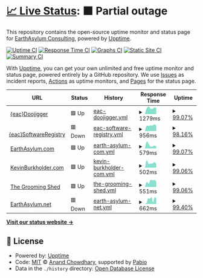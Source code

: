 # [📈 Live Status](https://EarthAsylum.github.io/uptime): <!--live status--> **🟧 Partial outage**

This repository contains the open-source uptime monitor and status page for [EarthAsylum Consulting](https://earthasylum.com), powered by [Upptime](https://github.com/upptime/upptime).

[![Uptime CI](https://github.com/EarthAsylum/uptime/workflows/Uptime%20CI/badge.svg)](https://github.com/EarthAsylum/uptime/actions?query=workflow%3A%22Uptime+CI%22)
[![Response Time CI](https://github.com/EarthAsylum/uptime/workflows/Response%20Time%20CI/badge.svg)](https://github.com/EarthAsylum/uptime/actions?query=workflow%3A%22Response+Time+CI%22)
[![Graphs CI](https://github.com/EarthAsylum/uptime/workflows/Graphs%20CI/badge.svg)](https://github.com/EarthAsylum/uptime/actions?query=workflow%3A%22Graphs+CI%22)
[![Static Site CI](https://github.com/EarthAsylum/uptime/workflows/Static%20Site%20CI/badge.svg)](https://github.com/EarthAsylum/uptime/actions?query=workflow%3A%22Static+Site+CI%22)
[![Summary CI](https://github.com/EarthAsylum/uptime/workflows/Summary%20CI/badge.svg)](https://github.com/EarthAsylum/uptime/actions?query=workflow%3A%22Summary+CI%22)

With [Upptime](https://upptime.js.org), you can get your own unlimited and free uptime monitor and status page, powered entirely by a GitHub repository. We use [Issues](https://github.com/EarthAsylum/uptime/issues) as incident reports, [Actions](https://github.com/EarthAsylum/uptime/actions) as uptime monitors, and [Pages](https://EarthAsylum.github.io/uptime) for the status page.

<!--start: status pages-->
<!-- This summary is generated by Upptime (https://github.com/upptime/upptime) -->
<!-- Do not edit this manually, your changes will be overwritten -->
<!-- prettier-ignore -->
| URL | Status | History | Response Time | Uptime |
| --- | ------ | ------- | ------------- | ------ |
| <img alt="" src="https://icons.duckduckgo.com/ip3/eacdoojigger.earthasylum.com.ico" height="13"> [{eac}Doojigger](https://eacdoojigger.earthasylum.com/?uptime) | 🟩 Up | [eac-doojigger.yml](https://github.com/EarthAsylum/uptime/commits/HEAD/history/eac-doojigger.yml) | <details><summary><img alt="Response time graph" src="./graphs/eac-doojigger/response-time-week.png" height="20"> 1279ms</summary><br><a href="https://EarthAsylum.github.io/uptime/history/eac-doojigger"><img alt="Response time 1279" src="https://img.shields.io/endpoint?url=https%3A%2F%2Fraw.githubusercontent.com%2FEarthAsylum%2Fuptime%2FHEAD%2Fapi%2Feac-doojigger%2Fresponse-time.json"></a><br><a href="https://EarthAsylum.github.io/uptime/history/eac-doojigger"><img alt="24-hour response time 1032" src="https://img.shields.io/endpoint?url=https%3A%2F%2Fraw.githubusercontent.com%2FEarthAsylum%2Fuptime%2FHEAD%2Fapi%2Feac-doojigger%2Fresponse-time-day.json"></a><br><a href="https://EarthAsylum.github.io/uptime/history/eac-doojigger"><img alt="7-day response time 1279" src="https://img.shields.io/endpoint?url=https%3A%2F%2Fraw.githubusercontent.com%2FEarthAsylum%2Fuptime%2FHEAD%2Fapi%2Feac-doojigger%2Fresponse-time-week.json"></a><br><a href="https://EarthAsylum.github.io/uptime/history/eac-doojigger"><img alt="30-day response time 1279" src="https://img.shields.io/endpoint?url=https%3A%2F%2Fraw.githubusercontent.com%2FEarthAsylum%2Fuptime%2FHEAD%2Fapi%2Feac-doojigger%2Fresponse-time-month.json"></a><br><a href="https://EarthAsylum.github.io/uptime/history/eac-doojigger"><img alt="1-year response time 1279" src="https://img.shields.io/endpoint?url=https%3A%2F%2Fraw.githubusercontent.com%2FEarthAsylum%2Fuptime%2FHEAD%2Fapi%2Feac-doojigger%2Fresponse-time-year.json"></a></details> | <details><summary><a href="https://EarthAsylum.github.io/uptime/history/eac-doojigger">99.07%</a></summary><a href="https://EarthAsylum.github.io/uptime/history/eac-doojigger"><img alt="All-time uptime 99.07%" src="https://img.shields.io/endpoint?url=https%3A%2F%2Fraw.githubusercontent.com%2FEarthAsylum%2Fuptime%2FHEAD%2Fapi%2Feac-doojigger%2Fuptime.json"></a><br><a href="https://EarthAsylum.github.io/uptime/history/eac-doojigger"><img alt="24-hour uptime 98.08%" src="https://img.shields.io/endpoint?url=https%3A%2F%2Fraw.githubusercontent.com%2FEarthAsylum%2Fuptime%2FHEAD%2Fapi%2Feac-doojigger%2Fuptime-day.json"></a><br><a href="https://EarthAsylum.github.io/uptime/history/eac-doojigger"><img alt="7-day uptime 99.07%" src="https://img.shields.io/endpoint?url=https%3A%2F%2Fraw.githubusercontent.com%2FEarthAsylum%2Fuptime%2FHEAD%2Fapi%2Feac-doojigger%2Fuptime-week.json"></a><br><a href="https://EarthAsylum.github.io/uptime/history/eac-doojigger"><img alt="30-day uptime 99.07%" src="https://img.shields.io/endpoint?url=https%3A%2F%2Fraw.githubusercontent.com%2FEarthAsylum%2Fuptime%2FHEAD%2Fapi%2Feac-doojigger%2Fuptime-month.json"></a><br><a href="https://EarthAsylum.github.io/uptime/history/eac-doojigger"><img alt="1-year uptime 99.07%" src="https://img.shields.io/endpoint?url=https%3A%2F%2Fraw.githubusercontent.com%2FEarthAsylum%2Fuptime%2FHEAD%2Fapi%2Feac-doojigger%2Fuptime-year.json"></a></details>
| <img alt="" src="https://icons.duckduckgo.com/ip3/swregistry.earthasylum.com.ico" height="13"> [{eac}SoftwareRegistry](https://swregistry.earthasylum.com/?uptime) | 🟥 Down | [eac-software-registry.yml](https://github.com/EarthAsylum/uptime/commits/HEAD/history/eac-software-registry.yml) | <details><summary><img alt="Response time graph" src="./graphs/eac-software-registry/response-time-week.png" height="20"> 956ms</summary><br><a href="https://EarthAsylum.github.io/uptime/history/eac-software-registry"><img alt="Response time 956" src="https://img.shields.io/endpoint?url=https%3A%2F%2Fraw.githubusercontent.com%2FEarthAsylum%2Fuptime%2FHEAD%2Fapi%2Feac-software-registry%2Fresponse-time.json"></a><br><a href="https://EarthAsylum.github.io/uptime/history/eac-software-registry"><img alt="24-hour response time 734" src="https://img.shields.io/endpoint?url=https%3A%2F%2Fraw.githubusercontent.com%2FEarthAsylum%2Fuptime%2FHEAD%2Fapi%2Feac-software-registry%2Fresponse-time-day.json"></a><br><a href="https://EarthAsylum.github.io/uptime/history/eac-software-registry"><img alt="7-day response time 956" src="https://img.shields.io/endpoint?url=https%3A%2F%2Fraw.githubusercontent.com%2FEarthAsylum%2Fuptime%2FHEAD%2Fapi%2Feac-software-registry%2Fresponse-time-week.json"></a><br><a href="https://EarthAsylum.github.io/uptime/history/eac-software-registry"><img alt="30-day response time 956" src="https://img.shields.io/endpoint?url=https%3A%2F%2Fraw.githubusercontent.com%2FEarthAsylum%2Fuptime%2FHEAD%2Fapi%2Feac-software-registry%2Fresponse-time-month.json"></a><br><a href="https://EarthAsylum.github.io/uptime/history/eac-software-registry"><img alt="1-year response time 956" src="https://img.shields.io/endpoint?url=https%3A%2F%2Fraw.githubusercontent.com%2FEarthAsylum%2Fuptime%2FHEAD%2Fapi%2Feac-software-registry%2Fresponse-time-year.json"></a></details> | <details><summary><a href="https://EarthAsylum.github.io/uptime/history/eac-software-registry">98.16%</a></summary><a href="https://EarthAsylum.github.io/uptime/history/eac-software-registry"><img alt="All-time uptime 98.16%" src="https://img.shields.io/endpoint?url=https%3A%2F%2Fraw.githubusercontent.com%2FEarthAsylum%2Fuptime%2FHEAD%2Fapi%2Feac-software-registry%2Fuptime.json"></a><br><a href="https://EarthAsylum.github.io/uptime/history/eac-software-registry"><img alt="24-hour uptime 96.21%" src="https://img.shields.io/endpoint?url=https%3A%2F%2Fraw.githubusercontent.com%2FEarthAsylum%2Fuptime%2FHEAD%2Fapi%2Feac-software-registry%2Fuptime-day.json"></a><br><a href="https://EarthAsylum.github.io/uptime/history/eac-software-registry"><img alt="7-day uptime 98.16%" src="https://img.shields.io/endpoint?url=https%3A%2F%2Fraw.githubusercontent.com%2FEarthAsylum%2Fuptime%2FHEAD%2Fapi%2Feac-software-registry%2Fuptime-week.json"></a><br><a href="https://EarthAsylum.github.io/uptime/history/eac-software-registry"><img alt="30-day uptime 98.16%" src="https://img.shields.io/endpoint?url=https%3A%2F%2Fraw.githubusercontent.com%2FEarthAsylum%2Fuptime%2FHEAD%2Fapi%2Feac-software-registry%2Fuptime-month.json"></a><br><a href="https://EarthAsylum.github.io/uptime/history/eac-software-registry"><img alt="1-year uptime 98.16%" src="https://img.shields.io/endpoint?url=https%3A%2F%2Fraw.githubusercontent.com%2FEarthAsylum%2Fuptime%2FHEAD%2Fapi%2Feac-software-registry%2Fuptime-year.json"></a></details>
| <img alt="" src="https://icons.duckduckgo.com/ip3/earthasylum.com.ico" height="13"> [EarthAsylum.com](https://earthasylum.com/?uptime) | 🟩 Up | [earth-asylum-com.yml](https://github.com/EarthAsylum/uptime/commits/HEAD/history/earth-asylum-com.yml) | <details><summary><img alt="Response time graph" src="./graphs/earth-asylum-com/response-time-week.png" height="20"> 579ms</summary><br><a href="https://EarthAsylum.github.io/uptime/history/earth-asylum-com"><img alt="Response time 579" src="https://img.shields.io/endpoint?url=https%3A%2F%2Fraw.githubusercontent.com%2FEarthAsylum%2Fuptime%2FHEAD%2Fapi%2Fearth-asylum-com%2Fresponse-time.json"></a><br><a href="https://EarthAsylum.github.io/uptime/history/earth-asylum-com"><img alt="24-hour response time 458" src="https://img.shields.io/endpoint?url=https%3A%2F%2Fraw.githubusercontent.com%2FEarthAsylum%2Fuptime%2FHEAD%2Fapi%2Fearth-asylum-com%2Fresponse-time-day.json"></a><br><a href="https://EarthAsylum.github.io/uptime/history/earth-asylum-com"><img alt="7-day response time 579" src="https://img.shields.io/endpoint?url=https%3A%2F%2Fraw.githubusercontent.com%2FEarthAsylum%2Fuptime%2FHEAD%2Fapi%2Fearth-asylum-com%2Fresponse-time-week.json"></a><br><a href="https://EarthAsylum.github.io/uptime/history/earth-asylum-com"><img alt="30-day response time 579" src="https://img.shields.io/endpoint?url=https%3A%2F%2Fraw.githubusercontent.com%2FEarthAsylum%2Fuptime%2FHEAD%2Fapi%2Fearth-asylum-com%2Fresponse-time-month.json"></a><br><a href="https://EarthAsylum.github.io/uptime/history/earth-asylum-com"><img alt="1-year response time 579" src="https://img.shields.io/endpoint?url=https%3A%2F%2Fraw.githubusercontent.com%2FEarthAsylum%2Fuptime%2FHEAD%2Fapi%2Fearth-asylum-com%2Fresponse-time-year.json"></a></details> | <details><summary><a href="https://EarthAsylum.github.io/uptime/history/earth-asylum-com">99.07%</a></summary><a href="https://EarthAsylum.github.io/uptime/history/earth-asylum-com"><img alt="All-time uptime 99.07%" src="https://img.shields.io/endpoint?url=https%3A%2F%2Fraw.githubusercontent.com%2FEarthAsylum%2Fuptime%2FHEAD%2Fapi%2Fearth-asylum-com%2Fuptime.json"></a><br><a href="https://EarthAsylum.github.io/uptime/history/earth-asylum-com"><img alt="24-hour uptime 98.08%" src="https://img.shields.io/endpoint?url=https%3A%2F%2Fraw.githubusercontent.com%2FEarthAsylum%2Fuptime%2FHEAD%2Fapi%2Fearth-asylum-com%2Fuptime-day.json"></a><br><a href="https://EarthAsylum.github.io/uptime/history/earth-asylum-com"><img alt="7-day uptime 99.07%" src="https://img.shields.io/endpoint?url=https%3A%2F%2Fraw.githubusercontent.com%2FEarthAsylum%2Fuptime%2FHEAD%2Fapi%2Fearth-asylum-com%2Fuptime-week.json"></a><br><a href="https://EarthAsylum.github.io/uptime/history/earth-asylum-com"><img alt="30-day uptime 99.07%" src="https://img.shields.io/endpoint?url=https%3A%2F%2Fraw.githubusercontent.com%2FEarthAsylum%2Fuptime%2FHEAD%2Fapi%2Fearth-asylum-com%2Fuptime-month.json"></a><br><a href="https://EarthAsylum.github.io/uptime/history/earth-asylum-com"><img alt="1-year uptime 99.07%" src="https://img.shields.io/endpoint?url=https%3A%2F%2Fraw.githubusercontent.com%2FEarthAsylum%2Fuptime%2FHEAD%2Fapi%2Fearth-asylum-com%2Fuptime-year.json"></a></details>
| <img alt="" src="https://icons.duckduckgo.com/ip3/kevinburkholder.com.ico" height="13"> [KevinBurkholder.com](https://kevinburkholder.com/?uptime) | 🟩 Up | [kevin-burkholder-com.yml](https://github.com/EarthAsylum/uptime/commits/HEAD/history/kevin-burkholder-com.yml) | <details><summary><img alt="Response time graph" src="./graphs/kevin-burkholder-com/response-time-week.png" height="20"> 502ms</summary><br><a href="https://EarthAsylum.github.io/uptime/history/kevin-burkholder-com"><img alt="Response time 502" src="https://img.shields.io/endpoint?url=https%3A%2F%2Fraw.githubusercontent.com%2FEarthAsylum%2Fuptime%2FHEAD%2Fapi%2Fkevin-burkholder-com%2Fresponse-time.json"></a><br><a href="https://EarthAsylum.github.io/uptime/history/kevin-burkholder-com"><img alt="24-hour response time 363" src="https://img.shields.io/endpoint?url=https%3A%2F%2Fraw.githubusercontent.com%2FEarthAsylum%2Fuptime%2FHEAD%2Fapi%2Fkevin-burkholder-com%2Fresponse-time-day.json"></a><br><a href="https://EarthAsylum.github.io/uptime/history/kevin-burkholder-com"><img alt="7-day response time 502" src="https://img.shields.io/endpoint?url=https%3A%2F%2Fraw.githubusercontent.com%2FEarthAsylum%2Fuptime%2FHEAD%2Fapi%2Fkevin-burkholder-com%2Fresponse-time-week.json"></a><br><a href="https://EarthAsylum.github.io/uptime/history/kevin-burkholder-com"><img alt="30-day response time 502" src="https://img.shields.io/endpoint?url=https%3A%2F%2Fraw.githubusercontent.com%2FEarthAsylum%2Fuptime%2FHEAD%2Fapi%2Fkevin-burkholder-com%2Fresponse-time-month.json"></a><br><a href="https://EarthAsylum.github.io/uptime/history/kevin-burkholder-com"><img alt="1-year response time 502" src="https://img.shields.io/endpoint?url=https%3A%2F%2Fraw.githubusercontent.com%2FEarthAsylum%2Fuptime%2FHEAD%2Fapi%2Fkevin-burkholder-com%2Fresponse-time-year.json"></a></details> | <details><summary><a href="https://EarthAsylum.github.io/uptime/history/kevin-burkholder-com">99.06%</a></summary><a href="https://EarthAsylum.github.io/uptime/history/kevin-burkholder-com"><img alt="All-time uptime 99.06%" src="https://img.shields.io/endpoint?url=https%3A%2F%2Fraw.githubusercontent.com%2FEarthAsylum%2Fuptime%2FHEAD%2Fapi%2Fkevin-burkholder-com%2Fuptime.json"></a><br><a href="https://EarthAsylum.github.io/uptime/history/kevin-burkholder-com"><img alt="24-hour uptime 98.08%" src="https://img.shields.io/endpoint?url=https%3A%2F%2Fraw.githubusercontent.com%2FEarthAsylum%2Fuptime%2FHEAD%2Fapi%2Fkevin-burkholder-com%2Fuptime-day.json"></a><br><a href="https://EarthAsylum.github.io/uptime/history/kevin-burkholder-com"><img alt="7-day uptime 99.06%" src="https://img.shields.io/endpoint?url=https%3A%2F%2Fraw.githubusercontent.com%2FEarthAsylum%2Fuptime%2FHEAD%2Fapi%2Fkevin-burkholder-com%2Fuptime-week.json"></a><br><a href="https://EarthAsylum.github.io/uptime/history/kevin-burkholder-com"><img alt="30-day uptime 99.06%" src="https://img.shields.io/endpoint?url=https%3A%2F%2Fraw.githubusercontent.com%2FEarthAsylum%2Fuptime%2FHEAD%2Fapi%2Fkevin-burkholder-com%2Fuptime-month.json"></a><br><a href="https://EarthAsylum.github.io/uptime/history/kevin-burkholder-com"><img alt="1-year uptime 99.06%" src="https://img.shields.io/endpoint?url=https%3A%2F%2Fraw.githubusercontent.com%2FEarthAsylum%2Fuptime%2FHEAD%2Fapi%2Fkevin-burkholder-com%2Fuptime-year.json"></a></details>
| <img alt="" src="https://icons.duckduckgo.com/ip3/thegroomingshed.care.ico" height="13"> [The Grooming Shed](https://thegroomingshed.care/?uptime) | 🟩 Up | [the-grooming-shed.yml](https://github.com/EarthAsylum/uptime/commits/HEAD/history/the-grooming-shed.yml) | <details><summary><img alt="Response time graph" src="./graphs/the-grooming-shed/response-time-week.png" height="20"> 551ms</summary><br><a href="https://EarthAsylum.github.io/uptime/history/the-grooming-shed"><img alt="Response time 551" src="https://img.shields.io/endpoint?url=https%3A%2F%2Fraw.githubusercontent.com%2FEarthAsylum%2Fuptime%2FHEAD%2Fapi%2Fthe-grooming-shed%2Fresponse-time.json"></a><br><a href="https://EarthAsylum.github.io/uptime/history/the-grooming-shed"><img alt="24-hour response time 593" src="https://img.shields.io/endpoint?url=https%3A%2F%2Fraw.githubusercontent.com%2FEarthAsylum%2Fuptime%2FHEAD%2Fapi%2Fthe-grooming-shed%2Fresponse-time-day.json"></a><br><a href="https://EarthAsylum.github.io/uptime/history/the-grooming-shed"><img alt="7-day response time 551" src="https://img.shields.io/endpoint?url=https%3A%2F%2Fraw.githubusercontent.com%2FEarthAsylum%2Fuptime%2FHEAD%2Fapi%2Fthe-grooming-shed%2Fresponse-time-week.json"></a><br><a href="https://EarthAsylum.github.io/uptime/history/the-grooming-shed"><img alt="30-day response time 551" src="https://img.shields.io/endpoint?url=https%3A%2F%2Fraw.githubusercontent.com%2FEarthAsylum%2Fuptime%2FHEAD%2Fapi%2Fthe-grooming-shed%2Fresponse-time-month.json"></a><br><a href="https://EarthAsylum.github.io/uptime/history/the-grooming-shed"><img alt="1-year response time 551" src="https://img.shields.io/endpoint?url=https%3A%2F%2Fraw.githubusercontent.com%2FEarthAsylum%2Fuptime%2FHEAD%2Fapi%2Fthe-grooming-shed%2Fresponse-time-year.json"></a></details> | <details><summary><a href="https://EarthAsylum.github.io/uptime/history/the-grooming-shed">99.06%</a></summary><a href="https://EarthAsylum.github.io/uptime/history/the-grooming-shed"><img alt="All-time uptime 99.06%" src="https://img.shields.io/endpoint?url=https%3A%2F%2Fraw.githubusercontent.com%2FEarthAsylum%2Fuptime%2FHEAD%2Fapi%2Fthe-grooming-shed%2Fuptime.json"></a><br><a href="https://EarthAsylum.github.io/uptime/history/the-grooming-shed"><img alt="24-hour uptime 98.08%" src="https://img.shields.io/endpoint?url=https%3A%2F%2Fraw.githubusercontent.com%2FEarthAsylum%2Fuptime%2FHEAD%2Fapi%2Fthe-grooming-shed%2Fuptime-day.json"></a><br><a href="https://EarthAsylum.github.io/uptime/history/the-grooming-shed"><img alt="7-day uptime 99.06%" src="https://img.shields.io/endpoint?url=https%3A%2F%2Fraw.githubusercontent.com%2FEarthAsylum%2Fuptime%2FHEAD%2Fapi%2Fthe-grooming-shed%2Fuptime-week.json"></a><br><a href="https://EarthAsylum.github.io/uptime/history/the-grooming-shed"><img alt="30-day uptime 99.06%" src="https://img.shields.io/endpoint?url=https%3A%2F%2Fraw.githubusercontent.com%2FEarthAsylum%2Fuptime%2FHEAD%2Fapi%2Fthe-grooming-shed%2Fuptime-month.json"></a><br><a href="https://EarthAsylum.github.io/uptime/history/the-grooming-shed"><img alt="1-year uptime 99.06%" src="https://img.shields.io/endpoint?url=https%3A%2F%2Fraw.githubusercontent.com%2FEarthAsylum%2Fuptime%2FHEAD%2Fapi%2Fthe-grooming-shed%2Fuptime-year.json"></a></details>
| <img alt="" src="https://icons.duckduckgo.com/ip3/dev.earthasylum.net.ico" height="13"> [EarthAsylum.net](https://dev.earthasylum.net/?uptime) | 🟥 Down | [earth-asylum-net.yml](https://github.com/EarthAsylum/uptime/commits/HEAD/history/earth-asylum-net.yml) | <details><summary><img alt="Response time graph" src="./graphs/earth-asylum-net/response-time-week.png" height="20"> 662ms</summary><br><a href="https://EarthAsylum.github.io/uptime/history/earth-asylum-net"><img alt="Response time 662" src="https://img.shields.io/endpoint?url=https%3A%2F%2Fraw.githubusercontent.com%2FEarthAsylum%2Fuptime%2FHEAD%2Fapi%2Fearth-asylum-net%2Fresponse-time.json"></a><br><a href="https://EarthAsylum.github.io/uptime/history/earth-asylum-net"><img alt="24-hour response time 603" src="https://img.shields.io/endpoint?url=https%3A%2F%2Fraw.githubusercontent.com%2FEarthAsylum%2Fuptime%2FHEAD%2Fapi%2Fearth-asylum-net%2Fresponse-time-day.json"></a><br><a href="https://EarthAsylum.github.io/uptime/history/earth-asylum-net"><img alt="7-day response time 662" src="https://img.shields.io/endpoint?url=https%3A%2F%2Fraw.githubusercontent.com%2FEarthAsylum%2Fuptime%2FHEAD%2Fapi%2Fearth-asylum-net%2Fresponse-time-week.json"></a><br><a href="https://EarthAsylum.github.io/uptime/history/earth-asylum-net"><img alt="30-day response time 662" src="https://img.shields.io/endpoint?url=https%3A%2F%2Fraw.githubusercontent.com%2FEarthAsylum%2Fuptime%2FHEAD%2Fapi%2Fearth-asylum-net%2Fresponse-time-month.json"></a><br><a href="https://EarthAsylum.github.io/uptime/history/earth-asylum-net"><img alt="1-year response time 662" src="https://img.shields.io/endpoint?url=https%3A%2F%2Fraw.githubusercontent.com%2FEarthAsylum%2Fuptime%2FHEAD%2Fapi%2Fearth-asylum-net%2Fresponse-time-year.json"></a></details> | <details><summary><a href="https://EarthAsylum.github.io/uptime/history/earth-asylum-net">99.40%</a></summary><a href="https://EarthAsylum.github.io/uptime/history/earth-asylum-net"><img alt="All-time uptime 99.40%" src="https://img.shields.io/endpoint?url=https%3A%2F%2Fraw.githubusercontent.com%2FEarthAsylum%2Fuptime%2FHEAD%2Fapi%2Fearth-asylum-net%2Fuptime.json"></a><br><a href="https://EarthAsylum.github.io/uptime/history/earth-asylum-net"><img alt="24-hour uptime 100.00%" src="https://img.shields.io/endpoint?url=https%3A%2F%2Fraw.githubusercontent.com%2FEarthAsylum%2Fuptime%2FHEAD%2Fapi%2Fearth-asylum-net%2Fuptime-day.json"></a><br><a href="https://EarthAsylum.github.io/uptime/history/earth-asylum-net"><img alt="7-day uptime 99.40%" src="https://img.shields.io/endpoint?url=https%3A%2F%2Fraw.githubusercontent.com%2FEarthAsylum%2Fuptime%2FHEAD%2Fapi%2Fearth-asylum-net%2Fuptime-week.json"></a><br><a href="https://EarthAsylum.github.io/uptime/history/earth-asylum-net"><img alt="30-day uptime 99.40%" src="https://img.shields.io/endpoint?url=https%3A%2F%2Fraw.githubusercontent.com%2FEarthAsylum%2Fuptime%2FHEAD%2Fapi%2Fearth-asylum-net%2Fuptime-month.json"></a><br><a href="https://EarthAsylum.github.io/uptime/history/earth-asylum-net"><img alt="1-year uptime 99.40%" src="https://img.shields.io/endpoint?url=https%3A%2F%2Fraw.githubusercontent.com%2FEarthAsylum%2Fuptime%2FHEAD%2Fapi%2Fearth-asylum-net%2Fuptime-year.json"></a></details>

<!--end: status pages-->

[**Visit our status website →**](https://EarthAsylum.github.io/uptime)

## 📄 License

- Powered by: [Upptime](https://github.com/upptime/upptime)
- Code: [MIT](./LICENSE) © [Anand Chowdhary](https://anandchowdhary.com), supported by [Pabio](https://pabio.com)
- Data in the `./history` directory: [Open Database License](https://opendatacommons.org/licenses/odbl/1-0/)
